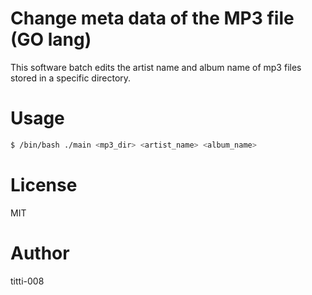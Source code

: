 # Change meta data of the MP3 file (GO lang)

This software batch edits the artist name and album name of mp3 files stored in a specific directory.

# Usage
```sh
$ /bin/bash ./main <mp3_dir> <artist_name> <album_name>
```

# License
MIT

# Author
titti-008
